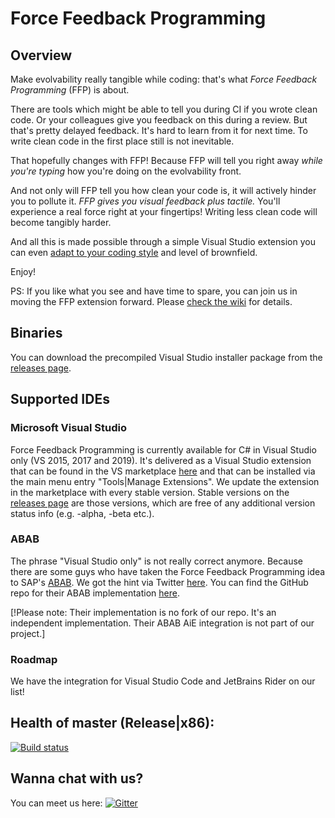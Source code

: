 # Force Feedback Programming

## Overview

Make evolvability really tangible while coding: that's what _Force Feedback Programming_ (FFP) is about.

There are tools which might be able to tell you during CI if you wrote clean code. Or your colleagues give you feedback on this during a review. But that's pretty delayed feedback. It's hard to learn from it for next time. To write clean code in the first place still is not inevitable.

That hopefully changes with FFP! Because FFP will tell you right away _while you're typing_ how you're doing on the evolvability front.

And not only will FFP tell you how clean your code is, it will actively hinder you to pollute it. _FFP gives you visual feedback plus tactile._ You'll experience a real force right at your fingertips! Writing less clean code will become tangibly harder.

And all this is made possible through a simple Visual Studio extension you can even [adapt to your coding style](CONFIG.md) and level of brownfield.

Enjoy!

PS: If you like what you see and have time to spare, you can join us in moving the FFP extension forward. Please [check the wiki](https://github.com/robinsedlaczek/ForceFeedbackProgramming/wiki) for details.

## Binaries

You can download the precompiled Visual Studio installer package from the [releases page](https://github.com/robinsedlaczek/ForceFeedbackProgramming/releases/ "Visual Studio Installer Package releases").

## Supported IDEs

### Microsoft Visual Studio

Force Feedback Programming is currently available for C# in Visual Studio only (VS 2015, 2017 and 2019). It's delivered as a Visual Studio extension that can be found in the VS marketplace [here](https://marketplace.visualstudio.com/items?itemName=RobinSedlaczek.ForceFeedback) and that can be installed via the main menu entry "Tools|Manage Extensions". We update the extension in the marketplace with every stable version. Stable versions on the [releases page](https://github.com/robinsedlaczek/ForceFeedbackProgramming/releases/ "Visual Studio Installer Package releases") are those versions, which are free of any additional version status info (e.g. -alpha, -beta etc.).

### ABAB

The phrase "Visual Studio only" is not really correct anymore. Because there are some guys who have taken the Force Feedback Programming idea to SAP's [ABAB](https://en.wikipedia.org/wiki/ABAP). We got the hint via Twitter [here](https://twitter.com/ceedee666/status/1106887766221180929). You can find the GitHub repo for their ABAB implementation [here](https://github.com/css-ch/abap-code-feedback).

[!Please note: Their implementation is no fork of our repo. It's an independent implementation. Their ABAB AiE integration is not part of our project.]

### Roadmap

We have the integration for Visual Studio Code and JetBrains Rider on our list!

## Health of master (Release|x86): 

[![Build status](https://ci.appveyor.com/api/projects/status/mrnvhtnf9k2xrs4g/branch/master?svg=true)](https://ci.appveyor.com/project/robinsedlaczek/forcefeedbackprogramming/branch/master)

## Wanna chat with us?

You can meet us here: [![Gitter](https://badges.gitter.im/robinsedlaczek/ForceFeedbackProgramming.svg)](https://gitter.im/robinsedlaczek/ForceFeedbackProgramming?utm_source=badge&utm_medium=badge&utm_campaign=pr-badge)
